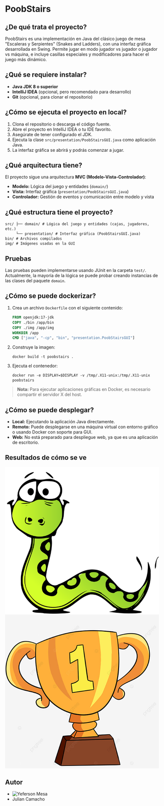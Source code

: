 # PoobStairs

## ¿De qué trata el proyecto?

PoobStairs es una implementación en Java del clásico juego de mesa "Escaleras y Serpientes" (Snakes and Ladders), con una interfaz gráfica desarrollada en Swing. Permite jugar en modo jugador vs jugador o jugador vs máquina, e incluye casillas especiales y modificadores para hacer el juego más dinámico.

## ¿Qué se requiere instalar?

- **Java JDK 8 o superior**
- **IntelliJ IDEA** (opcional, pero recomendado para desarrollo)
- **Git** (opcional, para clonar el repositorio)

## ¿Cómo se ejecuta el proyecto en local?

1. Clona el repositorio o descarga el código fuente.
2. Abre el proyecto en IntelliJ IDEA o tu IDE favorito.
3. Asegúrate de tener configurado el JDK.
4. Ejecuta la clase `src/presentation/PoobStairsGUI.java` como aplicación Java.
5. La interfaz gráfica se abrirá y podrás comenzar a jugar.

## ¿Qué arquitectura tiene?

El proyecto sigue una arquitectura **MVC (Modelo-Vista-Controlador)**:
- **Modelo:** Lógica del juego y entidades (`domain/`)
- **Vista:** Interfaz gráfica (`presentation/PoobStairsGUI.java`)
- **Controlador:** Gestión de eventos y comunicación entre modelo y vista

## ¿Qué estructura tiene el proyecto?

```
src/ ├── domain/ # Lógica del juego y entidades (cajas, jugadores, etc.) 
     └── presentation/ # Interfaz gráfica (PoobStairsGUI.java) 
bin/ # Archivos compilados 
img/ # Imágenes usadas en la GUI
```
## Pruebas

Las pruebas pueden implementarse usando JUnit en la carpeta `test/`. Actualmente, la mayoría de la lógica se puede probar creando instancias de las clases del paquete `domain`.

## ¿Cómo se puede dockerizar?

1. Crea un archivo `Dockerfile` con el siguiente contenido:

    ```dockerfile
    FROM openjdk:17-jdk
    COPY ./bin /app/bin
    COPY ./img /app/img
    WORKDIR /app
    CMD ["java", "-cp", "bin", "presentation.PoobStairsGUI"]
    ```

2. Construye la imagen:

    ```
    docker build -t poobstairs .
    ```

3. Ejecuta el contenedor:

    ```
    docker run -e DISPLAY=$DISPLAY -v /tmp/.X11-unix:/tmp/.X11-unix poobstairs
    ```

> **Nota:** Para ejecutar aplicaciones gráficas en Docker, es necesario compartir el servidor X del host.

## ¿Cómo se puede desplegar?

- **Local:** Ejecutando la aplicación Java directamente.
- **Remoto:** Puede desplegarse en una máquina virtual con entorno gráfico o usando Docker con soporte para GUI.
- **Web:** No está preparado para despliegue web, ya que es una aplicación de escritorio.

## Resultados de cómo se ve

![Pantalla principal](img/snake_inicio.png)
![Tablero de juego](img/win.jpg)

## Autor

- ![Yeferson Mesa](https://github.com/JffMv)
- Julian Camacho